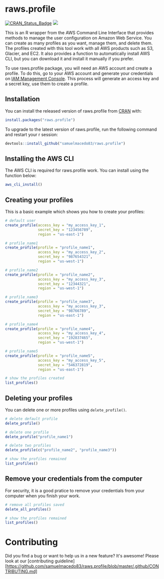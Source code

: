 # raws.profile

[![CRAN\_Status\_Badge](https://www.r-pkg.org/badges/version/raws.profile)](https://cran.r-project.org/package=raws.profile)
<a href="https://www.r-pkg.org/pkg/raws.profile"><img src="https://cranlogs.r-pkg.org/badges/raws.profile?color=brightgreen" style=""></a>

This is an R wrapper from the AWS Command Line Interface that 
provides methods to manage the user configuration on Amazon Web Service. You 
can create as many profiles as you want, manage them, and delete them. The 
profiles created with this tool work with all AWS products such as S3, 
Glacier, and EC2. It also provides a function to automatically install 
AWS CLI, but you can download it and install it manually if you prefer.

To use raws.profile package, you will need an AWS account and create a profile.
To do this, go to your AWS account and generate your credentials on
[IAM Management Console](https://aws.amazon.com/). This process will generate an
access key and a secret key, use them to create a profile. 

## Installation

You can install the released version of raws.profile from [CRAN](https://CRAN.R-project.org) with:

``` r
install.packages("raws.profile")
```

To upgrade to the latest version of raws.profile, run the following 
command and restart your r session:

``` r
devtools::install_github("samuelmacedo83/raws.profile")

```

## Installing the AWS CLI

The AWS CLI is required for raws.profile work. You can install using
the function below:

``` r
aws_cli_install()
```

## Creating your profiles

This is a basic example which shows you how to create your profiles:

``` r
# default user
create_profile(access_key = "my_access_key_1",
               secret_key = "123456789",
               region = "us-east-1")

# profile_name1
create_profile(profile = "profile_name1",
               access_key = "my_access_key_2",
               secret_key = "987654321",
               region = "us-west-1")

# profile_name2
create_profile(profile = "profile_name2",
               access_key = "my_access_key_3",
               secret_key = "12344321",
               region = "us-west-1")

# profile_name3
create_profile(profile = "profile_name3",
               access_key = "my_access_key_3",
               secret_key = "98766789",
               region = "us-east-1")

# profile_name4
create_profile(profile = "profile_name4",
               access_key = "my_access_key_4",
               secret_key = "192837465",
               region = "us-west-1")

# profile_name5
create_profile(profile = "profile_name5",
               access_key = "my_access_key_5",
               secret_key = "546372819",
               region = "us-east-1")

# show the profiles created
list_profiles()
```

## Deleting your profiles

You can delete one or more profiles using `delete_profile()`.

``` r
# delete default profile
delete_profile()

# delete one profile
delete_profile("profile_name1")

# delete two profiles
delete_profile(c("profile_name2", "profile_name3"))

# show the profiles remained
list_profiles()
```

## Remove your credentials from the computer

For security, it is a good pratice to remove your credentials from your computer when you finish your work. 


``` r
# remove all profiles saved
delete_all_profiles()

# show the profiles remained
list_profiles()
```
# Contributing

Did you find a bug or want to help us in a new feature? It's awesome! Please look at our [contributing guideline][https://github.com/samuelmacedo83/raws.profile/blob/master/.github/CONTRIBUTING.md]

